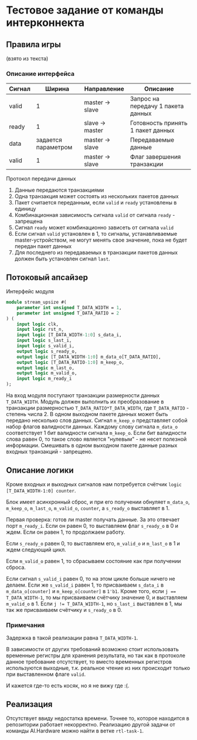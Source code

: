 # Тестовое задание от команды интерконнекта

## Правила игры
(взято из текста)

### Описание интерфейса
| Сигнал | Ширина              | Направление     | Описание                           |
| ------ | ------------------- | --------------- | ---------------------------------- |
| valid  | 1                   | master -> slave | Запрос на передачу 1 пакета данных |
| ready  | 1                   | slave -> master | Готовность принять 1 пакет данных  |
| data   | задается параметром | master -> slave | Передаваемые данные                |
| valid  | 1                   | master -> slave | Флаг завершения транзакции         |

Протокол передачи данных
1. Данные передаются транзакциями
2. Одна транзакция может состоять из нескольких пакетов данных
3. Пакет считается переданным, если `valid` и `ready` установлены в единицу
4. Комбинационная зависимость сигнала `valid` от сигнала `ready` - запрещена
5. Сигнал `ready` может комбинационно зависеть от сигнала `valid`
6. Если сигнал `valid` установлен в 1, то сигналы, устанавливаемые master-устройством, не могут менять свое значение, пока не будет передан пакет данных
7. Для последнего из передаваемых в транзакции пакетов данных должен быть установлен сигнал `last`.

## Потоковый апсайзер
Интерфейс модуля
```SystemVerilog
module stream_upsize #(
    parameter int unsigned T_DATA_WIDTH = 1,
    parameter int unsigned T_DATA_RATIO = 2
) (
    input logic clk,
    input logic rst_n,
    input logic [T_DATA_WIDTH-1:0] s_data_i,
    input logic s_last_i,
    input logic s_valid_i,
    output logic s_ready_o,
    output logic [T_DATA_WIDTH-1:0] m_data_o[T_DATA_RATIO],
    output logic [T_DATA_RATIO-1:0] m_keep_o,
    output logic m_last_o,
    output logic m_valid_o,
    input logic m_ready_i
);
```

На вход модуля поступают транзакции размерности данных `T_DATA_WIDTH`.
Модуль должен выполнить их преобразование в транзакции размерностью `T_DATA_RATIO*T_DATA_WIDTH`, где `T_DATA_RATIO` - степень числа 2.
В одном выходном пакете данных может быть передано несколько слов данных.
Сигнал `m_keep_o` представляет собой набор флагов валидности данных.
Каждому слову сигнала `m_data_o` соответствует 1 бит валидности сигнала `m_keep_o`.
Если бит валидности слова равен 0, то такое слово является "нулевым" - не несет полезной информации.
Смешивать в одном выходном пакете данные разных входных транзакций - запрещено.


## Описание логики

Кроме входных и выходных сигналов нам потребуется счётчик `logic [T_DATA_WIDTH-1:0] counter`.

Блок имеет асинхронный сброс, и при его получении обнуляет `m_data_o`, `m_keep_o`, `m_last_o`, `m_valid_o`, `counter`, а `s_ready_o` выставляет в 1.

Первая проверка: готов ли master получать данные.
За это отвечает порт `m_ready_i`.
Если он равен 0, то выставляем флаг `s_ready_o` в 0 и ждем.
Если он равен 1, то продолжаем работу.

Если `s_ready_o` равен 0, то выставляем его, `m_valid_o` и `m_last_o` в 1 и ждем следующий цикл.

Если `m_valid_o` равен 1, то сбрасываем состояние как при получении сброса.

Если сигнал `s_valid_i` равен 0, то на этом цикле больше ничего не делаем.
Если же `s_valid_i` равен 1, то присваиваем `s_data_i` в `m_data_o[counter]` и `m_keep_o[counter]` в `1'b1`.
Кроме того, если `j == T_DATA_WIDTH-1`, то мы присваиваем счётчику значение 0, и выставляем `m_valid_o` в 1.
Если `j != T_DATA_WIDTH-1`, но `s_last_i` выставлен в 1, мы так же присваиваем счётчику и `s_ready_o` в 0.

### Примечания

Задержка в такой реализации равна `T_DATA_WIDTH-1`.

В зависимости от других требований возможно стоит использовать временные регистры для хранения результата, но так как в протоколе данное требование отсутствует, то вместо временных регистров используются выходные, т.к. реальное чтение из них происходит только при выставленном флаге `valid`.

И кажется где-то есть косяк, но я не вижу где :(.

## Реализация

Отсутствует ввиду недостатка времени.
Точнее то, которое находится в репозитории работает некорректно.
Реализацию другой задачи от команды AI.Hardware можно найти в ветке `rtl-task-1`.
